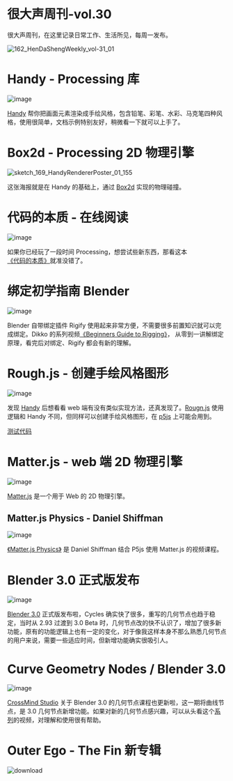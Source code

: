 # 很大声周刊-vol.30
很大声周刊，在这里记录日常工作、生活所见，每周一发布。

![162_HenDaShengWeekly_vol-31_01](https://user-images.githubusercontent.com/20842136/144818196-da84e3ad-1275-4138-aaca-9b02317c1e0b.png)

# Handy - Processing 库
![image](https://user-images.githubusercontent.com/20842136/144818548-7c99fb60-29eb-4af6-b6db-68a6303f40b7.png)

[Handy](https://www.gicentre.net/handy/using) 帮你把画面元素渲染成手绘风格，包含铅笔、彩笔、水彩、马克笔四种风格，使用很简单，文档示例特别友好，稍微看一下就可以上手了。

# Box2d - Processing 2D 物理引擎
![sketch_169_HandyRendererPoster_01_155](https://user-images.githubusercontent.com/20842136/144818430-ba295928-4063-4511-9676-f73ff0d05707.png)

这张海报就是在 Handy 的基础上，通过 [Box2d](https://github.com/shiffman/Box2D-for-Processing) 实现的物理碰撞。

# 代码的本质 - 在线阅读
![image](https://user-images.githubusercontent.com/20842136/144820127-9373e7d0-3c89-46bf-9679-0760e6952682.png)

如果你已经玩了一段时间 Processing，想尝试些新东西，那看这本[《代码的本质》](https://natureofcode.com/book/preface/)就准没错了。

# 绑定初学指南 Blender
![image](https://user-images.githubusercontent.com/20842136/144820369-fc3576a0-62a9-4307-82e6-356028e16e7e.png)

Blender 自带绑定插件 Rigify 使用起来非常方便，不需要很多前置知识就可以完成绑定。Dikko 的系列视频[《Beginners Guide to Rigging》]()， 从零到一讲解绑定原理，看完后对绑定、Rigify 都会有新的理解。

# Rough.js - 创建手绘风格图形
![image](https://user-images.githubusercontent.com/20842136/144820697-df038c1a-8ef6-45c0-be2a-23e7f1a9eabd.png)

发现 [Handy](https://www.gicentre.net/handy/using) 后想看看 web 端有没有类似实现方法，还真发现了。[Rougn.js](https://roughjs.com/) 使用逻辑和 Handy 不同，但同样可以创建手绘风格图形，在 [p5js](https://p5js.org/zh-Hans/) 上可能会用到。

[测试代码](https://editor.p5js.org/niu/sketches/7a2tokW3Z?continueFlag=447576fd4c17e67e7e5c303ae27d9882)

# Matter.js - web 端 2D 物理引擎
![image](https://user-images.githubusercontent.com/20842136/144822563-c3b02162-cf41-4a6b-84aa-42e20dd056be.png)

[Matter.js](https://brm.io/matter-js/) 是一个用于 Web 的 2D 物理引擎。

## Matter.js Physics - Daniel Shiffman
![image](https://user-images.githubusercontent.com/20842136/144822901-a7208e43-95ab-4176-a2c0-d5195c8d3751.png)

[《Matter.js Physics》](https://www.youtube.com/playlist?list=PLRqwX-V7Uu6bLh3T_4wtrmVHOrOEM1ig_) 是 Daniel Shiffman 结合 P5js 使用 Matter.js 的视频课程。

# Blender 3.0 正式版发布
![image](https://user-images.githubusercontent.com/20842136/144823229-94dae547-4026-48c3-aca0-b6455b20a3ff.png)

[Blender 3.0](https://www.blender.org/download/releases/3-0/) 正式版发布啦，Cycles 确实快了很多，重写的几何节点也趋于稳定，当时从 2.93 过渡到 3.0 Beta 时，几何节点改的快不认识了，增加了很多新功能，原有的功能逻辑上也有一定的变化，对于像我这样本身不那么熟悉几何节点的用户来说，需要一些适应时间，但新增功能确实很吸引人。

# Curve Geometry Nodes / Blender 3.0
![image](https://user-images.githubusercontent.com/20842136/144826303-478200e6-e877-416a-9067-39da398bf60e.png)

[CrossMind Studio](https://www.youtube.com/watch?v=5iwt2fpUYWQ) 关于 Blender 3.0 的几何节点课程也更新啦，这一期将曲线节点，是 3.0 几何节点新增功能。如果对新的几何节点感兴趣，可以从头看这个[系列](https://www.youtube.com/watch?v=8L9fV8P_HAM&list=PLgO2ChD7acqHzccBuhAGw8dTPLnR1E3QB)的视频，对理解和使用很有帮助。

# Outer Ego - The Fin 新专辑
![download](https://user-images.githubusercontent.com/20842136/144827204-2dbac99c-385d-4295-b995-c39089f7bea0.jpg)